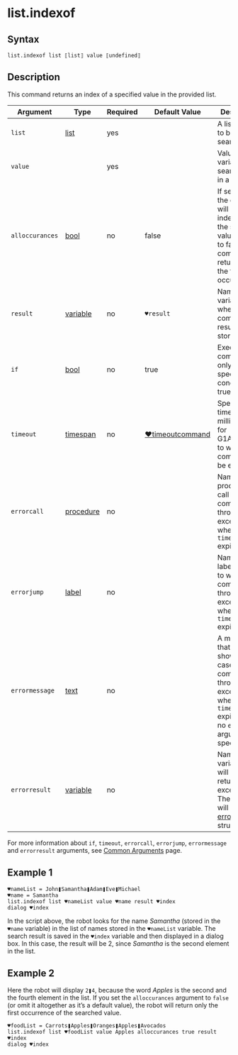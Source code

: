 # list.indexof

## Syntax

```G1ANT
list.indexof list ⟦list⟧ value ⟦undefined⟧
```

## Description

This command returns an index of a specified value in the provided list.

| Argument | Type | Required | Default Value | Description |
| -------- | ---- | -------- | ------------- | ----------- |
|`list`| [list](../../G1ANT.Language/Structures/ListStructure.md) | yes | | A list variable to be searched |
|`value`|    | yes |  | Value or a variable to be searched for in a list |
|`alloccurances`| [bool](../../G1ANT.Language/Structures/BooleanStructure.md) | no | false | If set to `true`, the command will return all indexes of the specified value; if set to false, the command will return only the first occurrence |
| `result`       | [variable](../../G1ANT.Language/Structures/VariableStructure.md) | no       | `♥result`                                                   | Name of a variable where the command's result will be stored |
| `if`           | [bool](../../G1ANT.Language/Structures/BooleanStructure.md) | no       | true                                                        | Executes the command only if a specified condition is true   |
| `timeout`      | [timespan](../../G1ANT.Language/Structures/TimeSpanStructure.md) | no       | [♥timeoutcommand](../Variables/TimeoutCommandVariable.md) | Specifies time in milliseconds for G1ANT.Robot to wait for the command to be executed |
| `errorcall`    | [procedure](../../G1ANT.Language/Structures/ProcedureStructure.md) | no       |                                                             | Name of a procedure to call when the command throws an exception or when a given `timeout` expires |
| `errorjump`    | [label](../../G1ANT.Language/Structures/LabelStructure.md) | no       |                                                             | Name of the label to jump to when the command throws an exception or when a given `timeout` expires |
| `errormessage` | [text](../../G1ANT.Language/Structures/TextStructure.md) | no       |                                                             | A message that will be shown in case the command throws an exception or when a given `timeout` expires, and no `errorjump` argument is specified |
| `errorresult`  | [variable](../../G1ANT.Language/Structures/VariableStructure.md) | no       |                                                             | Name of a variable that will store the returned exception. The variable will be of [error](../../G1ANT.Language/Structures/ErrorStructure.md) structure  |

For more information about `if`, `timeout`, `errorcall`, `errorjump`, `errormessage` and `errorresult` arguments, see [Common Arguments](../../../appendices/common-arguments.md) page.

## Example 1

```G1ANT
♥nameList = John❚Samantha❚Adam❚Eve❚Michael
♥name = Samantha
list.indexof list ♥nameList value ♥name result ♥index
dialog ♥index
```

In the script above, the robot looks for the name *Samantha* (stored in the `♥name` variable) in the list of names stored in the `♥nameList` variable. The search result is saved in the `♥index` variable and then displayed in a dialog box. In this case, the result will be 2, since *Samantha* is the second element in the list.

## Example 2

Here the robot will display `2❚4`, because the word *Apples* is the second and the fourth element in the list. If you set the `alloccurances` argument to `false` (or omit it altogether as it’s a default value), the robot will return only the first occurrence of the searched value.

```G1ANT
♥foodList = Carrots❚Apples❚Oranges❚Apples❚Avocados
list.indexof list ♥foodList value Apples alloccurances true result ♥index
dialog ♥index
```


